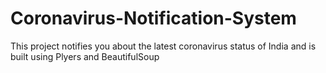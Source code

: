 # Coronavirus-Notification-System
This project notifies you about the latest coronavirus status of India and is built using Plyers and BeautifulSoup
